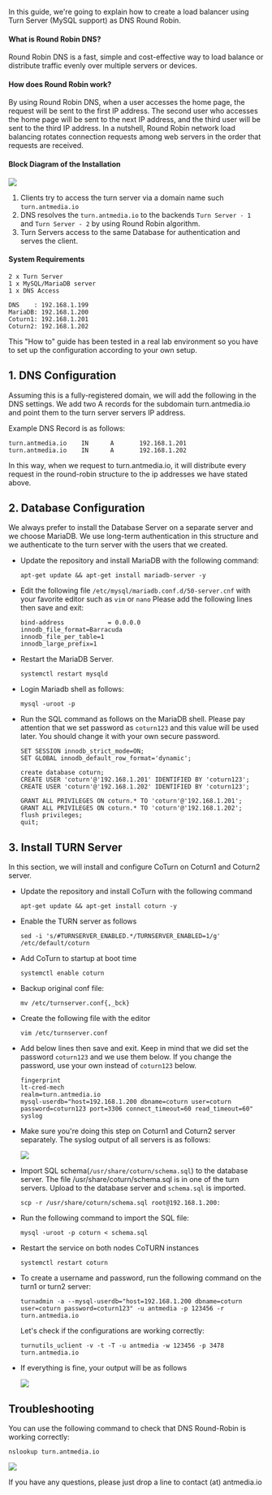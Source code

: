 In this guide, we're going to explain how to create a load balancer using Turn Server (MySQL support) as DNS Round Robin.
#### What is Round Robin DNS?
Round Robin DNS is a fast, simple and cost-effective way to load balance or distribute traffic evenly over multiple servers or devices.

#### How does Round Robin work?
By using Round Robin DNS, when a user accesses the home page, the request will be sent to the first IP address. The second user who accesses the home page will be sent to the next IP address, and the third user will be sent to the third IP address. In a nutshell, Round Robin network load balancing rotates connection requests among web servers in the order that requests are received.

#### Block Diagram of the Installation
![](https://raw.githubusercontent.com/wiki/ant-media/Ant-Media-Server/images/turn_dns_round_robin.png)
1. Clients try to access the turn server via a domain name such `turn.antmedia.io`
2. DNS resolves the `turn.antmedia.io` to the backends `Turn Server - 1` and `Turn Server - 2` by using Round Robin algorithm.
3. Turn Servers access to the same Database for authentication and serves the client.  

#### System Requirements
```
2 x Turn Server
1 x MySQL/MariaDB server
1 x DNS Access
```
```
DNS    : 192.168.1.199
MariaDB: 192.168.1.200
Coturn1: 192.168.1.201
Coturn2: 192.168.1.202
```
This "How to" guide has been tested in a real lab environment so you have to set up the configuration according to your own setup.

## 1. DNS Configuration

Assuming this is a fully-registered domain, we will add the following in the DNS settings. We add two A records for the subdomain turn.antmedia.io and point them to the turn server servers IP address.

Example DNS Record is as follows:
```
turn.antmedia.io	IN		A		192.168.1.201
turn.antmedia.io	IN		A		192.168.1.202
```
In this way, when we request to turn.antmedia.io, it will distribute every request in the round-robin structure to the ip addresses we have stated above.

## 2. Database Configuration

We always prefer to install the Database Server on a separate server and we choose MariaDB. We use long-term authentication in this structure and we authenticate to the turn server with the users that we created.

* Update the repository and install MariaDB with the following command:

  ```
  apt-get update && apt-get install mariadb-server -y
  ```

* Edit the following file `/etc/mysql/mariadb.conf.d/50-server.cnf` with your favorite editor such as `vim` or `nano` 
  Please add the following lines then save and exit:
  ```
  bind-address            = 0.0.0.0
  innodb_file_format=Barracuda
  innodb_file_per_table=1
  innodb_large_prefix=1
  ```
* Restart the MariaDB Server.

  ```systemctl restart mysqld```

* Login Mariadb shell as follows:

  ```mysql -uroot -p ```

* Run the SQL command as follows on the MariaDB shell. Please pay attention that we set password as `coturn123` and this value will be used later. You should change it with your own secure password. 

  ```
  SET SESSION innodb_strict_mode=ON;
  SET GLOBAL innodb_default_row_format='dynamic';

  create database coturn;
  CREATE USER 'coturn'@'192.168.1.201' IDENTIFIED BY 'coturn123';
  CREATE USER 'coturn'@'192.168.1.202' IDENTIFIED BY 'coturn123';

  GRANT ALL PRIVILEGES ON coturn.* TO 'coturn'@'192.168.1.201';
  GRANT ALL PRIVILEGES ON coturn.* TO 'coturn'@'192.168.1.202';
  flush privileges;
  quit;
  ```
## 3. Install TURN Server

In this section, we will install and configure CoTurn on Coturn1 and Coturn2 server.

* Update the repository and install CoTurn with the following command

  ```apt-get update && apt-get install coturn -y```

* Enable the TURN server as follows

  ```sed -i 's/#TURNSERVER_ENABLED.*/TURNSERVER_ENABLED=1/g' /etc/default/coturn```

* Add CoTurn to startup at boot time

  ```systemctl enable coturn```

* Backup original conf file:

  ```mv /etc/turnserver.conf{,_bck}```

* Create the following file with the editor

  ```vim /etc/turnserver.conf```

* Add below lines then save and exit. Keep in mind that we did set the password `coturn123` and we use them below. If you change the password, use your own instead of `coturn123` below. 
  ```
  fingerprint
  lt-cred-mech
  realm=turn.antmedia.io
  mysql-userdb="host=192.168.1.200 dbname=coturn user=coturn password=coturn123 port=3306 connect_timeout=60 read_timeout=60"
  syslog
  ```
* Make sure you're doing this step on Coturn1 and Coturn2 server separately.
  The syslog output of all servers is as follows:

  ![](https://raw.githubusercontent.com/wiki/ant-media/Ant-Media-Server/images/coturn-2.png)

* Import SQL schema(`/usr/share/coturn/schema.sql`) to the database server.
  The file /usr/share/coturn/schema.sql is in one of the turn servers. Upload to the database server and `schema.sql` is imported.

  ```scp -r /usr/share/coturn/schema.sql root@192.168.1.200:```

* Run the following command to import the SQL file:

  ```mysql -uroot -p coturn < schema.sql```

* Restart the service on both nodes CoTURN instances

  ```systemctl restart coturn```

* To create a username and password, run the following command on the turn1 or turn2 server:

  ```turnadmin -a --mysql-userdb="host=192.168.1.200 dbname=coturn user=coturn password=coturn123" -u antmedia -p 123456 -r turn.antmedia.io```

  Let's check if the configurations are working correctly:

  ```turnutils_uclient -v -t -T -u antmedia -w 123456 -p 3478 turn.antmedia.io```

* If everything is fine, your output will be as follows

  ![](https://raw.githubusercontent.com/wiki/ant-media/Ant-Media-Server/images/coturn-output.png)


## Troubleshooting

You can use the following command to check that DNS Round-Robin is working correctly:

```nslookup turn.antmedia.io```

![](https://raw.githubusercontent.com/wiki/ant-media/Ant-Media-Server/images/coturn-nslookup.png)

If you have any questions, please just drop a line to contact (at) antmedia.io